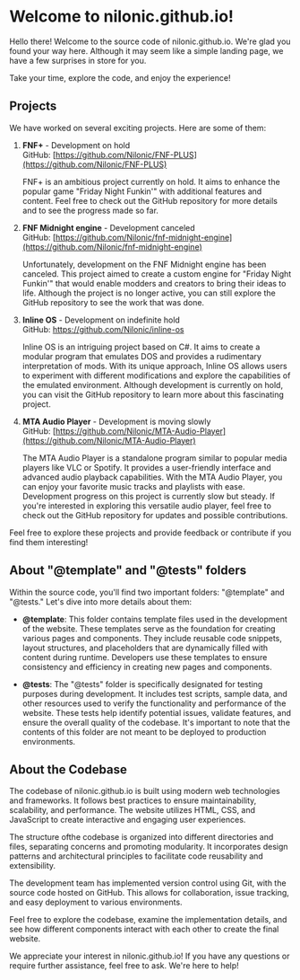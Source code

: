 # Welcome to nilonic.github.io!

Hello there! Welcome to the source code of nilonic.github.io. We're glad you found your way here. Although it may seem like a simple landing page, we have a few surprises in store for you.

Take your time, explore the code, and enjoy the experience!

## Projects

We have worked on several exciting projects. Here are some of them:

1. **FNF+** - Development on hold<br>
   GitHub: [https://github.com/Nilonic/FNF-PLUS](https://github.com/Nilonic/FNF-PLUS)

   FNF+ is an ambitious project currently on hold. It aims to enhance the popular game "Friday Night Funkin'" with additional features and content. Feel free to check out the GitHub repository for more details and to see the progress made so far.

2. **FNF Midnight engine** - Development canceled<br>
   GitHub: [https://github.com/Nilonic/fnf-midnight-engine](https://github.com/Nilonic/fnf-midnight-engine)

   Unfortunately, development on the FNF Midnight engine has been canceled. This project aimed to create a custom engine for "Friday Night Funkin'" that would enable modders and creators to bring their ideas to life. Although the project is no longer active, you can still explore the GitHub repository to see the work that was done.

3. **Inline OS** - Development on indefinite hold<br>
   GitHub: https://github.com/Nilonic/inline-os

   Inline OS is an intriguing project based on C#. It aims to create a modular program that emulates DOS and provides a rudimentary interpretation of mods. With its unique approach, Inline OS allows users to experiment with different modifications and explore the capabilities of the emulated environment. Although development is currently on hold, you can visit the GitHub repository to learn more about this fascinating project.

4. **MTA Audio Player** - Development is moving slowly<br>
   GitHub: [https://github.com/Nilonic/MTA-Audio-Player](https://github.com/Nilonic/MTA-Audio-Player)

   The MTA Audio Player is a standalone program similar to popular media players like VLC or Spotify. It provides a user-friendly interface and advanced audio playback capabilities. With the MTA Audio Player, you can enjoy your favorite music tracks and playlists with ease. Development progress on this project is currently slow but steady. If you're interested in exploring this versatile audio player, feel free to check out the GitHub repository for updates and possible contributions.


Feel free to explore these projects and provide feedback or contribute if you find them interesting!

## About "@template" and "@tests" folders

Within the source code, you'll find two important folders: "@template" and "@tests." Let's dive into more details about them:

- **@template**: This folder contains template files used in the development of the website. These templates serve as the foundation for creating various pages and components. They include reusable code snippets, layout structures, and placeholders that are dynamically filled with content during runtime. Developers use these templates to ensure consistency and efficiency in creating new pages and components.

- **@tests**: The "@tests" folder is specifically designated for testing purposes during development. It includes test scripts, sample data, and other resources used to verify the functionality and performance of the website. These tests help identify potential issues, validate features, and ensure the overall quality of the codebase. It's important to note that the contents of this folder are not meant to be deployed to production environments.

## About the Codebase

The codebase of nilonic.github.io is built using modern web technologies and frameworks. It follows best practices to ensure maintainability, scalability, and performance. The website utilizes HTML, CSS, and JavaScript to create interactive and engaging user experiences.

The structure ofthe codebase is organized into different directories and files, separating concerns and promoting modularity. It incorporates design patterns and architectural principles to facilitate code reusability and extensibility.

The development team has implemented version control using Git, with the source code hosted on GitHub. This allows for collaboration, issue tracking, and easy deployment to various environments.

Feel free to explore the codebase, examine the implementation details, and see how different components interact with each other to create the final website.

We appreciate your interest in nilonic.github.io! If you have any questions or require further assistance, feel free to ask. We're here to help!
